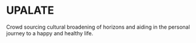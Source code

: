 # UPALATE
Crowd sourcing cultural broadening of horizons and aiding in the personal journey to a happy and healthy life.
